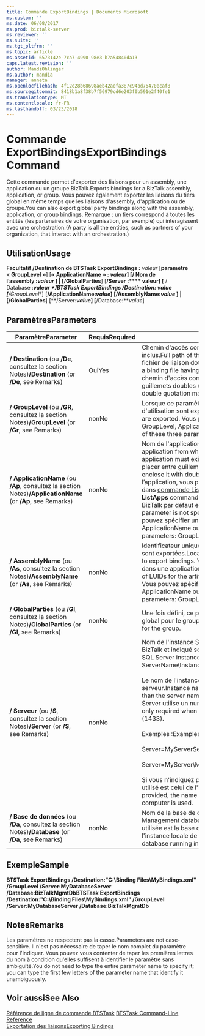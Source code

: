 ```yaml
---
title: Commande ExportBindings | Documents Microsoft
ms.custom: ''
ms.date: 06/08/2017
ms.prod: biztalk-server
ms.reviewer: ''
ms.suite: ''
ms.tgt_pltfrm: ''
ms.topic: article
ms.assetid: 6573142e-7ca7-4990-98e3-b7a54840da13
caps.latest.revision: ''
author: MandiOhlinger
ms.author: mandia
manager: anneta
ms.openlocfilehash: 4f12e28b68698aeb42aefa387c94bd76470ecaf8
ms.sourcegitcommit: 8418b1a8f38b7f56979cd6e203f0b591e2f40fe1
ms.translationtype: MT
ms.contentlocale: fr-FR
ms.lasthandoff: 03/23/2018
---
```

# <a name="exportbindings-command"></a><span data-ttu-id="be77d-102">Commande ExportBindings</span><span class="sxs-lookup"><span data-stu-id="be77d-102">ExportBindings Command</span></span>
<span data-ttu-id="be77d-103">Cette commande permet d'exporter des liaisons pour un assembly, une application ou un groupe BizTalk.</span><span class="sxs-lookup"><span data-stu-id="be77d-103">Exports bindings for a BizTalk assembly, application, or group.</span></span> <span data-ttu-id="be77d-104">Vous pouvez également exporter les liaisons du tiers global en même temps que les liaisons d'assembly, d'application ou de groupe.</span><span class="sxs-lookup"><span data-stu-id="be77d-104">You can also export global party bindings along with the assembly, application, or group bindings.</span></span> <span data-ttu-id="be77d-105">Remarque : un tiers correspond à toutes les entités (les partenaires de votre organisation, par exemple) qui interagissent avec une orchestration.</span><span class="sxs-lookup"><span data-stu-id="be77d-105">(A party is all the entities, such as partners of your organization, that interact with an orchestration.)</span></span>  
  
## <a name="usage"></a><span data-ttu-id="be77d-106">Utilisation</span><span class="sxs-lookup"><span data-stu-id="be77d-106">Usage</span></span>  
 <span data-ttu-id="be77d-107">**Facultatif /Destination de BTSTask ExportBindings :** *valeur* [**paramètre « GroupLevel »**] [**« ApplicationName » : ***valeur*] [**/ Nom de l’assembly :***valeur* ] &#124; [**/GlobalParties**] [**/Server :**** valeur] [** / Database :***valeur *]</span><span class="sxs-lookup"><span data-stu-id="be77d-107">**BTSTask ExportBindings /Destination:** *value* [**/GroupLevel**] [**/ApplicationName:***value*] [**/AssemblyName:***value* ] &#124; [**/GlobalParties**] [**/Server:***value*] [**/Database:***value*]</span></span>  
  
## <a name="parameters"></a><span data-ttu-id="be77d-108">Paramètres</span><span class="sxs-lookup"><span data-stu-id="be77d-108">Parameters</span></span>  
  
|<span data-ttu-id="be77d-109">Paramètre</span><span class="sxs-lookup"><span data-stu-id="be77d-109">Parameter</span></span>|<span data-ttu-id="be77d-110">Requis</span><span class="sxs-lookup"><span data-stu-id="be77d-110">Required</span></span>|<span data-ttu-id="be77d-111">Valeur</span><span class="sxs-lookup"><span data-stu-id="be77d-111">Value</span></span>|  
|---------------|--------------|-----------|  
|<span data-ttu-id="be77d-112">**/ Destination** (ou **/De**, consultez la section Notes)</span><span class="sxs-lookup"><span data-stu-id="be77d-112">**/Destination** (or **/De**, see Remarks)</span></span>|<span data-ttu-id="be77d-113">Oui</span><span class="sxs-lookup"><span data-stu-id="be77d-113">Yes</span></span>|<span data-ttu-id="be77d-114">Chemin d'accès complet du fichier de liaison à créer, nom du fichier inclus.</span><span class="sxs-lookup"><span data-stu-id="be77d-114">Full path of the binding file to create, including the file name.</span></span> <span data-ttu-id="be77d-115">Si un fichier de liaison doté du même chemin d'accès existe déjà, il est remplacé.</span><span class="sxs-lookup"><span data-stu-id="be77d-115">If a binding file having the same path already exists, it is overwritten.</span></span> <span data-ttu-id="be77d-116">Si le chemin d'accès comprend des espaces, vous devez le placer entre guillemets doubles (").</span><span class="sxs-lookup"><span data-stu-id="be77d-116">If the path includes spaces, you must enclose it in double quotation marks (").</span></span>|  
|<span data-ttu-id="be77d-117">**/ GroupLevel** (ou **/GR**, consultez la section Notes)</span><span class="sxs-lookup"><span data-stu-id="be77d-117">**/GroupLevel** (or **/Gr**, see Remarks)</span></span>|<span data-ttu-id="be77d-118">non</span><span class="sxs-lookup"><span data-stu-id="be77d-118">No</span></span>|<span data-ttu-id="be77d-119">Lorsque ce paramètre est défini, toutes les liaisons du groupe en cours d'utilisation sont exportées.</span><span class="sxs-lookup"><span data-stu-id="be77d-119">When specified, all bindings in the current group are exported.</span></span> <span data-ttu-id="be77d-120">Vous pouvez spécifier un seul de ces trois paramètres : GroupLevel, ApplicationName ou AssemblyName.</span><span class="sxs-lookup"><span data-stu-id="be77d-120">You can specify only one of these three parameters: GroupLevel, ApplicationName, or AssemblyName.</span></span>|  
|<span data-ttu-id="be77d-121">**/ ApplicationName** (ou **/Ap**, consultez la section Notes)</span><span class="sxs-lookup"><span data-stu-id="be77d-121">**/ApplicationName** (or **/Ap**, see Remarks)</span></span>|<span data-ttu-id="be77d-122">non</span><span class="sxs-lookup"><span data-stu-id="be77d-122">No</span></span>|<span data-ttu-id="be77d-123">Nom de l'application à partir de laquelle exporter les liaisons.</span><span class="sxs-lookup"><span data-stu-id="be77d-123">Name of the application from which to export bindings.</span></span> <span data-ttu-id="be77d-124">L'application doit exister.</span><span class="sxs-lookup"><span data-stu-id="be77d-124">The application must exist.</span></span> <span data-ttu-id="be77d-125">Si le nom comprend des espaces, vous devez le placer entre guillemets doubles («).</span><span class="sxs-lookup"><span data-stu-id="be77d-125">If the name includes spaces, you must enclose it with double quotation marks (").</span></span> <span data-ttu-id="be77d-126">Pour vérifier le nom de l’application, vous pouvez utiliser la **ListApps** de commande, comme décrit dans [commande ListApps](../core/listapps-command.md).</span><span class="sxs-lookup"><span data-stu-id="be77d-126">To verify the application name, you can use the **ListApps** command, as described in [ListApps Command](../core/listapps-command.md).</span></span> <span data-ttu-id="be77d-127">L'application BizTalk par défaut est utilisée si ce paramètre n'est pas spécifié.</span><span class="sxs-lookup"><span data-stu-id="be77d-127">If this parameter is not specified, the default BizTalk application is used.</span></span> <span data-ttu-id="be77d-128">Vous pouvez spécifier un seul de ces trois paramètres : GroupLevel, ApplicationName ou AssemblyName.</span><span class="sxs-lookup"><span data-stu-id="be77d-128">You can specify only one of these three parameters: GroupLevel, ApplicationName, or AssemblyName.</span></span>|  
|<span data-ttu-id="be77d-129">**/ AssemblyName** (ou **/As**, consultez la section Notes)</span><span class="sxs-lookup"><span data-stu-id="be77d-129">**/AssemblyName** (or **/As**, see Remarks)</span></span>|<span data-ttu-id="be77d-130">non</span><span class="sxs-lookup"><span data-stu-id="be77d-130">No</span></span>|<span data-ttu-id="be77d-131">Identificateur unique local (LUID) de l'assembly à partir duquel les liaisons sont exportées.</span><span class="sxs-lookup"><span data-stu-id="be77d-131">Locally unique identifier (LUID) of the assembly from which to export bindings.</span></span> <span data-ttu-id="be77d-132">Vous pouvez afficher la liste des LUID pour les artefacts dans une application à l’aide de la [commande ListApp](../core/listapp-command.md).</span><span class="sxs-lookup"><span data-stu-id="be77d-132">You can view the list of LUIDs for the artifacts in an application by using the [ListApp Command](../core/listapp-command.md).</span></span> <span data-ttu-id="be77d-133">Vous pouvez spécifier un seul de ces trois paramètres : GroupLevel, ApplicationName ou AssemblyName.</span><span class="sxs-lookup"><span data-stu-id="be77d-133">You can specify only one of these three parameters: GroupLevel, ApplicationName, or AssemblyName.</span></span>|  
|<span data-ttu-id="be77d-134">**/ GlobalParties** (ou **/Gl**, consultez la section Notes)</span><span class="sxs-lookup"><span data-stu-id="be77d-134">**/GlobalParties** (or **/Gl**, see Remarks)</span></span>|<span data-ttu-id="be77d-135">non</span><span class="sxs-lookup"><span data-stu-id="be77d-135">No</span></span>|<span data-ttu-id="be77d-136">Une fois défini, ce paramètre permet d'exporter les informations de tiers global pour le groupe.</span><span class="sxs-lookup"><span data-stu-id="be77d-136">When specified, exports the global party information for the group.</span></span>|  
|<span data-ttu-id="be77d-137">**/ Serveur** (ou **/S**, consultez la section Notes)</span><span class="sxs-lookup"><span data-stu-id="be77d-137">**/Server** (or **/S**, see Remarks)</span></span>|<span data-ttu-id="be77d-138">non</span><span class="sxs-lookup"><span data-stu-id="be77d-138">No</span></span>|<span data-ttu-id="be77d-139">Nom de l'instance SQL Server hébergeant la base de données de gestion BizTalk et indiqué sous la forme NomServeur\NomInstance,Port.</span><span class="sxs-lookup"><span data-stu-id="be77d-139">Name of the SQL Server instance hosting the BizTalk Management database, in the form ServerName\InstanceName,Port.</span></span><br /><br /> <span data-ttu-id="be77d-140">Le nom de l'instance est uniquement requis lorsqu'il est différent du nom du serveur.</span><span class="sxs-lookup"><span data-stu-id="be77d-140">Instance name is only required when the instance name is different than the server name.</span></span> <span data-ttu-id="be77d-141">Le port est uniquement requis lorsque le serveur SQL Server utilise un numéro de port autre que celui par défaut (1433).</span><span class="sxs-lookup"><span data-stu-id="be77d-141">Port is only required when SQL Server uses a port number other than the default (1433).</span></span><br /><br /> <span data-ttu-id="be77d-142">Exemples :</span><span class="sxs-lookup"><span data-stu-id="be77d-142">Examples:</span></span><br /><br /> <span data-ttu-id="be77d-143">Server=MyServer</span><span class="sxs-lookup"><span data-stu-id="be77d-143">Server=MyServer</span></span><br /><br /> <span data-ttu-id="be77d-144">Server=MyServer\MySQLServer,1533</span><span class="sxs-lookup"><span data-stu-id="be77d-144">Server=MyServer\MySQLServer,1533</span></span><br /><br /> <span data-ttu-id="be77d-145">Si vous n'indiquez pas de nom pour l'instance SQL Server, le nom d'instance utilisé est celui de l'instance SQL Server exécutée sur l'ordinateur local.</span><span class="sxs-lookup"><span data-stu-id="be77d-145">If not provided, the name of the SQL Server instance running on the local computer is used.</span></span>|  
|<span data-ttu-id="be77d-146">**/ Base de données** (ou **/Da**, consultez la section Notes)</span><span class="sxs-lookup"><span data-stu-id="be77d-146">**/Database** (or **/Da**, see Remarks)</span></span>|<span data-ttu-id="be77d-147">non</span><span class="sxs-lookup"><span data-stu-id="be77d-147">No</span></span>|<span data-ttu-id="be77d-148">Nom de la base de données de gestion BizTalk.</span><span class="sxs-lookup"><span data-stu-id="be77d-148">Name of the BizTalk Management database.</span></span> <span data-ttu-id="be77d-149">Si vous ne l'indiquez pas, la base de données utilisée est la base de données de gestion BizTalk s'exécutant au sein de l'instance locale de SQL Server.</span><span class="sxs-lookup"><span data-stu-id="be77d-149">If not specified, the BizTalk Management database running in the local instance of SQL Server is used.</span></span>|  
  
## <a name="sample"></a><span data-ttu-id="be77d-150">Exemple</span><span class="sxs-lookup"><span data-stu-id="be77d-150">Sample</span></span>  
 <span data-ttu-id="be77d-151">**BTSTask ExportBindings /Destination:"C:\Binding Files\MyBindings.xml" /GroupLevel /Server:MyDatabaseServer /Database:BizTalkMgmtDb**</span><span class="sxs-lookup"><span data-stu-id="be77d-151">**BTSTask ExportBindings /Destination:"C:\Binding Files\MyBindings.xml" /GroupLevel /Server:MyDatabaseServer /Database:BizTalkMgmtDb**</span></span>  
  
## <a name="remarks"></a><span data-ttu-id="be77d-152">Notes</span><span class="sxs-lookup"><span data-stu-id="be77d-152">Remarks</span></span>  
 <span data-ttu-id="be77d-153">Les paramètres ne respectent pas la casse.</span><span class="sxs-lookup"><span data-stu-id="be77d-153">Parameters are not case-sensitive.</span></span> <span data-ttu-id="be77d-154">Il n'est pas nécessaire de taper le nom complet du paramètre pour l'indiquer. Vous pouvez vous contenter de taper les premières lettres du nom à condition qu'elles suffisent à identifier le paramètre sans ambiguïté.</span><span class="sxs-lookup"><span data-stu-id="be77d-154">You do not need to type the entire parameter name to specify it; you can type the first few letters of the parameter name that identify it unambiguously.</span></span>  
  
## <a name="see-also"></a><span data-ttu-id="be77d-155">Voir aussi</span><span class="sxs-lookup"><span data-stu-id="be77d-155">See Also</span></span>  
 <span data-ttu-id="be77d-156">[Référence de ligne de commande BTSTask](../core/btstask-command-line-reference.md) </span><span class="sxs-lookup"><span data-stu-id="be77d-156">[BTSTask Command-Line Reference](../core/btstask-command-line-reference.md) </span></span>  
 [<span data-ttu-id="be77d-157">Exportation des liaisons</span><span class="sxs-lookup"><span data-stu-id="be77d-157">Exporting Bindings</span></span>](../core/exporting-bindings6.md)